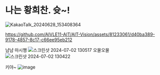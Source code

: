 # 나는 황희찬. 슛~!

![KakaoTalk_20240628_153408364](https://github.com/AIVLE11-AIT/AIT-Vision/assets/81233061/e5dd2df6-5c0b-4ba2-b2c1-d815a25a6383)

https://github.com/AIVLE11-AIT/AIT-Vision/assets/81233061/d40ba389-9178-4857-8c17-c66ee95eb212

냠냠 마시쪙
![스크린샷 2024-07-02 130517](https://github.com/AIVLE11-AIT/AIT-frontend/assets/86431761/fcaf841b-6141-4230-8b4f-604061be90f6)
오물오물
![스크린샷 2024-07-02 130422](https://github.com/AIVLE11-AIT/AIT-frontend/assets/86431761/aaadcf7f-1f87-40de-b68b-f84eb13ce695)

키야~
![image](https://github.com/AIVLE11-AIT/AIT-Vision/assets/92067715/7329ab50-37be-47fe-bb79-0f24d9e6e0bb)
